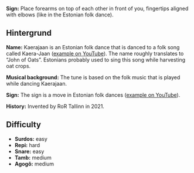 **Sign:** Place forearms on top of each other in front of you, fingertips
aligned with elbows (like in the Estonian folk dance).

## Hintergrund

**Name:** Kaerajaan is an Estonian folk dance that is danced to a folk song
called Kaera-Jaan ([example on
YouTube](https://www.youtube.com/watch?v=5BKoS9CfQPA)). The name roughly
translates to “John of Oats”. Estonians probably used to sing this song while
harvesting oat crops.

**Musical background:** The tune is based on the folk music that is played while
dancing Kaerajaan.

**Sign:** The sign is a move in Estonian folk dances ([example on
YouTube](https://youtu.be/-udR34x2aTM?t=4)).

**History:** Invented by RoR Tallinn in 2021.

## Difficulty

* **Surdos:** easy
* **Repi:** hard
* **Snare:** easy
* **Tamb:** medium
* **Agogô:** medium
